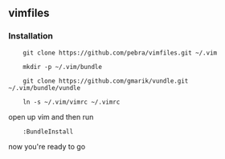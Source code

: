 ## vimfiles ##

### Installation ###
		git clone https://github.com/pebra/vimfiles.git ~/.vim

		mkdir -p ~/.vim/bundle

		git clone https://github.com/gmarik/vundle.git ~/.vim/bundle/vundle

		ln -s ~/.vim/vimrc ~/.vimrc

open up vim and then run

		:BundleInstall

now you're ready to go
